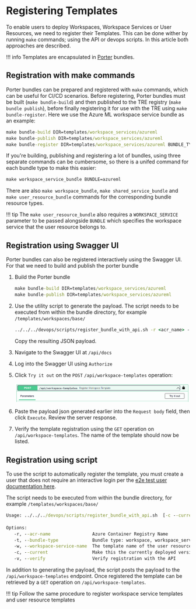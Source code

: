 # Registering Templates

To enable users to deploy Workspaces, Workspace Services or User Resources, we need to register their Templates. This can be done wither by running `make` commands; using the API or devops scripts. In this article both approaches are described.

!!! info
    Templates are encapsulated in [Porter](https://porter.sh) bundles.

## Registration with make commands

Porter bundles can be prepared and registered with `make` commands, which can be useful for CI/CD scenarios. Before registering, Porter bundles must be built (`make bundle-build`) and then published to the TRE registry (`make bundle publish`), before finally registering it for use with the TRE using `make bundle-register`. Here we use the Azure ML workspace service bundle as an example:

```cmd
make bundle-build DIR=templates/workspace_services/azureml
make bundle-publish DIR=templates/workspace_services/azureml
make bundle-register DIR=templates/workspace_services/azureml BUNDLE_TYPE=workspace_service
```

If you're building, publishing and registering a lot of bundles, using three separate commands can be cumbersome, so there is a unifed command for each bundle type to make this easier:

```cmd
make workspace_service_bundle BUNDLE=azureml
```

There are also `make workspace_bundle`, `make shared_service_bundle` and `make user_resource_bundle` commands for the corresponding bundle resource types.

!!! tip
The `make user_resource_bundle` also requires a `WORKSPACE_SERVICE` parameter to be passed alongside `BUNDLE` which specifies the workspace service that the user resource belongs to.

## Registration using Swagger UI

Porter bundles can also be registered interactively using the Swagger UI. For that we need to build and publish the porter bundle  

1. Build the Porter bundle

   ```cmd
   make bundle-build DIR=templates/workspace_services/azureml
   make bundle-publish DIR=templates/workspace_services/azureml
   ```

1. Use the utility script to generate the payload. The script needs to be executed from within the bundle directory, for example `/templates/workspaces/base/`

   ```cmd
   ../../../devops/scripts/register_bundle_with_api.sh -r <acr_name> -t workspace --dry-run
   ```

   Copy the resulting JSON payload.

1. Navigate to the Swagger UI at `/api/docs`
1. Log into the Swagger UI using `Authorize`
1. Click `Try it out` on the `POST` `/api/workspace-templates` operation:

    ![Post Workspace Template](../assets/post-template.png)

1. Paste the payload json generated earlier into the `Request body` field, then click `Execute`. Review the server response.
1. Verify the template registration using the `GET` operation on `/api/workspace-templates`. The name of the template should now be listed.

## Registration using script

To use the script to automatically register the template, you must create a user that does not require an interactive login per the [e2e test user documentation here](../tre-admins/auth.md#tre-e2e-test).

The script needs to be executed from within the bundle directory, for example `/templates/workspaces/base/`

```cmd
Usage: ../../../devops/scripts/register_bundle_with_api.sh  [-c --current]

Options:
   -r, --acr-name                Azure Container Registry Name
   -t, --bundle-type             Bundle type: workspace, workspace_service, user_resource or shared_service
   -w, --workspace-service-name  The template name of the user resource (if registering a user_resource)
   -c, --current                 Make this the currently deployed version of this template
   -v, --verify                  Verify registration with the API
```

In addition to generating the payload, the script posts the payload to the `/api/workspace-templates` endpoint. Once registered the template can be retrieved by a `GET` operation on `/api/workspace-templates`.

!!! tip
    Follow the same procedure to register workspace service templates and user resource templates
